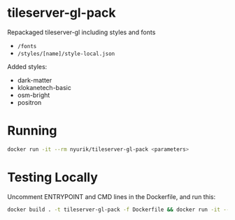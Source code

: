 # tileserver-gl-pack
Repackaged tileserver-gl including styles and fonts

* `/fonts`
* `/styles/[name]/style-local.json`

Added styles:
* dark-matter
* klokanetech-basic
* osm-bright
* positron

# Running

```bash
docker run -it --rm nyurik/tileserver-gl-pack <parameters>
```

# Testing Locally
Uncomment ENTRYPOINT and CMD lines in the Dockerfile, and run this:

```bash
docker build . -t tileserver-gl-pack -f Dockerfile && docker run -it --rm tileserver-gl-pack
```